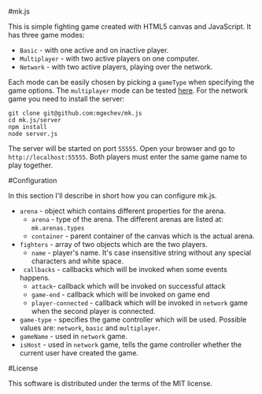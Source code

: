 #mk.js

This is simple fighting game created with HTML5 canvas and JavaScript. It has three game modes:
* `Basic` - with one active and on inactive player.
* `Multiplayer` - with two active players on one computer.
* `Network` - with two active players, playing over the network.

Each mode can be easily chosen by picking a `gameType` when specifying the game options.
The `multiplayer` mode can be tested [here](http://mk.mgechev.com/).
For the network game you need to install the server:

    git clone git@github.com:mgechev/mk.js
    cd mk.js/server
    npm install
    node server.js

The server will be started on port `55555`. Open your browser and go to `http://localhost:55555`. Both players must enter the same game name to play together.

#Configuration

In this section I'll describe in short how you can configure mk.js.

* `arena` - object which contains different properties for the arena.
    * `arena` - type of the arena. The different arenas are listed at: `mk.arenas.types`
    * `container` - parent container of the canvas which is the actual arena.
* `fighters` - array of two objects which are the two players.
    * `name` - player's name. It's case insensitive string without any special characters and white space.
* ` callbacks` - callbacks which will be invoked when some events happens.
    * `attack`- callback which will be invoked on successful attack
    * `game-end` - callback which will be invoked on game end
    * `player-connected` - callback which will be invoked in `network` game when the second player is connected.
* `game-type` - specifies the game controller which will be used. Possible values are: `network`, `basic` and `multiplayer`.
* `gameName` - used in `network` game. 
* `isHost` - used in `network` game, tells the game controller whether the current user have created the game.

#License

This software is distributed under the terms of the MIT license.

